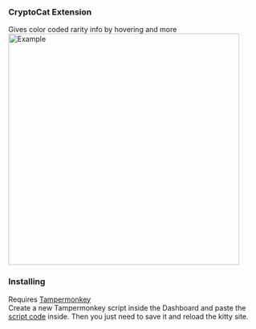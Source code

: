 ### CryptoCat Extension
Gives color coded rarity info by hovering and more  
<img src="https://giant.gfycat.com/ShimmeringActiveCopperhead.gif" alt="Example" height="460px">

### Installing
Requires [Tampermonkey](https://chrome.google.com/webstore/detail/tampermonkey/dhdgffkkebhmkfjojejmpbldmpobfkfo?hl=en)  
Create a new Tampermonkey script inside the Dashboard and paste the [script code](https://raw.githubusercontent.com/HaJaeKyung/CryptoCatAdd/master/script) inside. Then you just need to save it and reload the kitty site.
